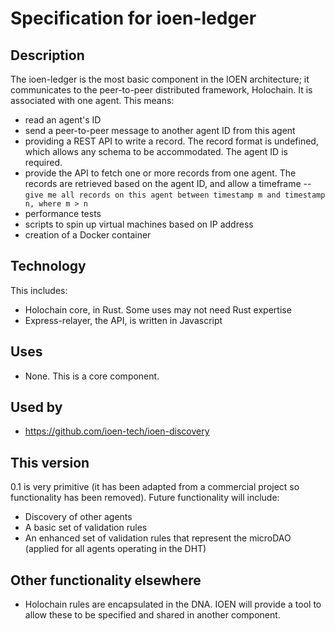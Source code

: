 # Specification for ioen-ledger 

## Description
The ioen-ledger is the most basic component in the IOEN architecture; it communicates to the peer-to-peer distributed framework, Holochain.  It is associated
with one agent.  This means:
- read an agent's ID
- send a peer-to-peer message to another agent ID from this agent
- providing a REST API to write a record.  The record format is undefined, which allows any schema to be accommodated.  The agent ID is required.
- provide the API to fetch one or more records from one agent.  The records are retrieved based on the agent ID, and allow a timeframe
-- `give me all records on this agent between timestamp m and timestamp n, where m > n`
- performance tests
- scripts to spin up virtual machines based on IP address
- creation of a Docker container

## Technology
This includes:
- Holochain core, in Rust.  Some uses may not need Rust expertise
- Express-relayer, the API, is written in Javascript

## Uses
- None. This is a core component.

## Used by
- https://github.com/ioen-tech/ioen-discovery

## This version
0.1 is very primitive (it has been adapted from a commercial project so functionality has been removed).  Future functionality will include:
- Discovery of other agents
- A basic set of validation rules
- An enhanced set of validation rules that represent the microDAO (applied for all agents operating in the DHT)

## Other functionality elsewhere
- Holochain rules are encapsulated in the DNA.  IOEN will provide a tool to allow these to be specified and shared in another component.
